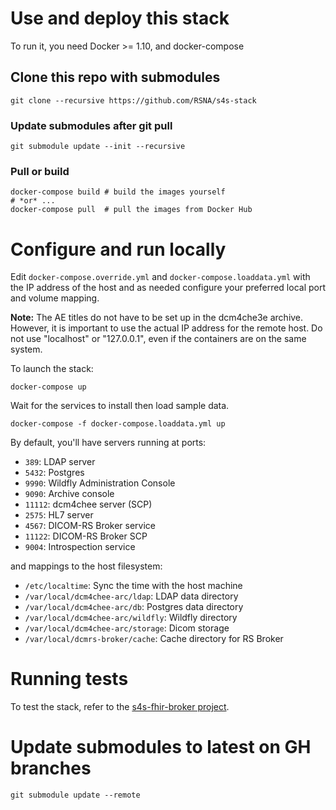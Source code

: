 # Use and deploy this stack
To run it, you need Docker >= 1.10, and docker-compose

## Clone this repo with submodules
```
git clone --recursive https://github.com/RSNA/s4s-stack
```
### Update submodules after git pull

```
git submodule update --init --recursive
```

### Pull or build

```
docker-compose build # build the images yourself
# *or* ...
docker-compose pull  # pull the images from Docker Hub
```

# Configure and run locally

Edit `docker-compose.override.yml` and `docker-compose.loaddata.yml` with the IP address of the host and as needed configure your preferred local port and volume mapping.

**Note:** The AE titles do not have to be set up in the dcm4che3e archive. However, it is important to use the actual IP address for the remote host. Do not use "localhost" or "127.0.0.1", even if the containers are on the same system.

To launch the stack:
```
docker-compose up
```

Wait for the services to install then load sample data.
```
docker-compose -f docker-compose.loaddata.yml up
```

By default, you'll have servers running at ports:

 * `389`: LDAP server
 * `5432`: Postgres
 * `9990`: Wildfly Administration Console
 * `9090`: Archive console
 * `11112`: dcm4chee server (SCP)
 * `2575`: HL7 server
 * `4567`: DICOM-RS Broker service
 * `11122`: DICOM-RS Broker SCP
 * `9004`: Introspection service
 
and mappings to the host filesystem:

 * `/etc/localtime`: Sync the time with the host machine
 * `/var/local/dcm4chee-arc/ldap`: LDAP data directory
 * `/var/local/dcm4chee-arc/db`: Postgres data directory
 * `/var/local/dcm4chee-arc/wildfly`: Wildfly directory
 * `/var/local/dcm4chee-arc/storage`: Dicom storage
 * `/var/local/dcmrs-broker/cache`: Cache directory for RS Broker
  
# Running tests
 
  To test the stack, refer to the [s4s-fhir-broker project](https://github.com/RSNA/s4s-fhir-broker#running-tests).
  
# Update submodules to latest on GH branches
```
git submodule update --remote
```

